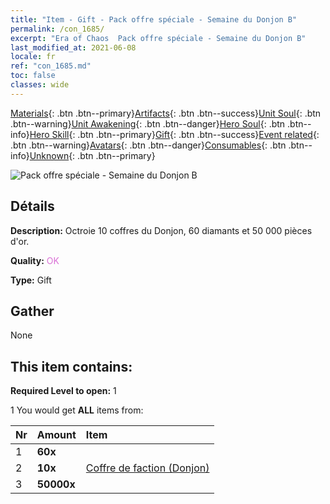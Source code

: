 ```yaml
---
title: "Item - Gift - Pack offre spéciale - Semaine du Donjon B"
permalink: /con_1685/
excerpt: "Era of Chaos  Pack offre spéciale - Semaine du Donjon B"
last_modified_at: 2021-06-08
locale: fr
ref: "con_1685.md"
toc: false
classes: wide
---
```

 [Materials](/ItemsFR/){: .btn .btn--primary}[Artifacts](/ItemsFR/Artifacts/){: .btn .btn--success}[Unit Soul](/ItemsFR/UnitSoul/){: .btn .btn--warning}[Unit Awakening](/ItemsFR/UnitAwakening/){: .btn .btn--danger}[Hero Soul](/ItemsFR/HeroSoul/){: .btn .btn--info}[Hero Skill](/ItemsFR/HeroSkill/){: .btn .btn--primary}[Gift](/ItemsFR/Gift/){: .btn .btn--success}[Event related](/ItemsFR/Events/){: .btn .btn--warning}[Avatars](/ItemsFR/Avatars/){: .btn .btn--danger}[Consumables](/ItemsFR/Consumables/){: .btn .btn--info}[Unknown](/ItemsFR/Unknown/){: .btn .btn--primary}

 ![Pack offre spéciale - Semaine du Donjon B](/images/t/i_907220.png)

## Détails
 **Description:** Octroie 10 coffres du Donjon, 60 diamants et 50 000 pièces d'or.

 **Quality:** <span style="color: #DA70D6">OK</span>

 **Type:** Gift

## Gather

  None

## This item contains:

 **Required Level to open:** 1

 1 You would get **ALL** items  from:

  | Nr | Amount |     Item    |
  |:---|:-------|:------------|
  | 1 |  **60x** | <i class="fas fa-gem"/> |  | 
  | 2 |  **10x** | [Coffre de faction (Donjon)](/ItemsFR/con_1276/) |  | 
  | 3 |  **50000x** | <i class="fas fa-coins"/> |  | 
